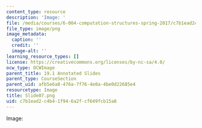 ```yaml
---
content_type: resource
description: 'Image: '
file: /media/courses/6-004-computation-structures-spring-2017/c7b1ead2c4b41f946a2fcf649fcb15a8_Slide07.png
file_type: image/png
image_metadata:
  caption: ''
  credit: ''
  image-alt: ''
learning_resource_types: []
license: https://creativecommons.org/licenses/by-nc-sa/4.0/
ocw_type: OCWImage
parent_title: 19.1 Annotated Slides
parent_type: CourseSection
parent_uid: afb5e6a8-476a-7f76-4e0a-4be0d22685e4
resourcetype: Image
title: Slide07.png
uid: c7b1ead2-c4b4-1f94-6a2f-cf649fcb15a8
---
```

Image: 
